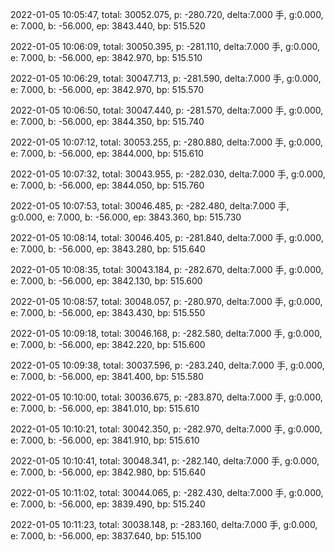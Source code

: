 2022-01-05 10:05:47, total: 30052.075, p: -280.720, delta:7.000 手, g:0.000, e: 7.000, b: -56.000, ep: 3843.440, bp: 515.520

2022-01-05 10:06:09, total: 30050.395, p: -281.110, delta:7.000 手, g:0.000, e: 7.000, b: -56.000, ep: 3842.970, bp: 515.510

2022-01-05 10:06:29, total: 30047.713, p: -281.590, delta:7.000 手, g:0.000, e: 7.000, b: -56.000, ep: 3842.970, bp: 515.570

2022-01-05 10:06:50, total: 30047.440, p: -281.570, delta:7.000 手, g:0.000, e: 7.000, b: -56.000, ep: 3844.350, bp: 515.740

2022-01-05 10:07:12, total: 30053.255, p: -280.880, delta:7.000 手, g:0.000, e: 7.000, b: -56.000, ep: 3844.000, bp: 515.610

2022-01-05 10:07:32, total: 30043.955, p: -282.030, delta:7.000 手, g:0.000, e: 7.000, b: -56.000, ep: 3844.050, bp: 515.760

2022-01-05 10:07:53, total: 30046.485, p: -282.480, delta:7.000 手, g:0.000, e: 7.000, b: -56.000, ep: 3843.360, bp: 515.730

2022-01-05 10:08:14, total: 30046.405, p: -281.840, delta:7.000 手, g:0.000, e: 7.000, b: -56.000, ep: 3843.280, bp: 515.640

2022-01-05 10:08:35, total: 30043.184, p: -282.670, delta:7.000 手, g:0.000, e: 7.000, b: -56.000, ep: 3842.130, bp: 515.600

2022-01-05 10:08:57, total: 30048.057, p: -280.970, delta:7.000 手, g:0.000, e: 7.000, b: -56.000, ep: 3843.430, bp: 515.550

2022-01-05 10:09:18, total: 30046.168, p: -282.580, delta:7.000 手, g:0.000, e: 7.000, b: -56.000, ep: 3842.220, bp: 515.600

2022-01-05 10:09:38, total: 30037.596, p: -283.240, delta:7.000 手, g:0.000, e: 7.000, b: -56.000, ep: 3841.400, bp: 515.580

2022-01-05 10:10:00, total: 30036.675, p: -283.870, delta:7.000 手, g:0.000, e: 7.000, b: -56.000, ep: 3841.010, bp: 515.610

2022-01-05 10:10:21, total: 30042.350, p: -282.970, delta:7.000 手, g:0.000, e: 7.000, b: -56.000, ep: 3841.910, bp: 515.610

2022-01-05 10:10:41, total: 30048.341, p: -282.140, delta:7.000 手, g:0.000, e: 7.000, b: -56.000, ep: 3842.980, bp: 515.640

2022-01-05 10:11:02, total: 30044.065, p: -282.430, delta:7.000 手, g:0.000, e: 7.000, b: -56.000, ep: 3839.490, bp: 515.240

2022-01-05 10:11:23, total: 30038.148, p: -283.160, delta:7.000 手, g:0.000, e: 7.000, b: -56.000, ep: 3837.640, bp: 515.100